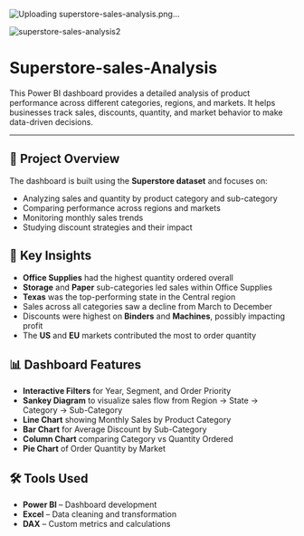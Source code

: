 ![Uploading superstore-sales-analysis.png…]()

![superstore-sales-analysis2](https://github.com/user-attachments/assets/758f7280-416f-49ab-8f33-2ae1890e35ff)

# Superstore-sales-Analysis

This Power BI dashboard provides a detailed analysis of product performance across different categories, regions, and markets. It helps businesses track sales, discounts, quantity, and market behavior to make data-driven decisions.

---

## 📌 Project Overview

The dashboard is built using the **Superstore dataset** and focuses on:

- Analyzing sales and quantity by product category and sub-category
- Comparing performance across regions and markets
- Monitoring monthly sales trends
- Studying discount strategies and their impact

## 🧠 Key Insights

- **Office Supplies** had the highest quantity ordered overall
- **Storage** and **Paper** sub-categories led sales within Office Supplies
- **Texas** was the top-performing state in the Central region
- Sales across all categories saw a decline from March to December
- Discounts were highest on **Binders** and **Machines**, possibly impacting profit
- The **US** and **EU** markets contributed the most to order quantity

## 📊 Dashboard Features

- **Interactive Filters** for Year, Segment, and Order Priority
- **Sankey Diagram** to visualize sales flow from Region → State → Category → Sub-Category
- **Line Chart** showing Monthly Sales by Product Category
- **Bar Chart** for Average Discount by Sub-Category
- **Column Chart** comparing Category vs Quantity Ordered
- **Pie Chart** of Order Quantity by Market

## 🛠 Tools Used

- **Power BI** – Dashboard development
- **Excel** – Data cleaning and transformation
- **DAX** – Custom metrics and calculations
